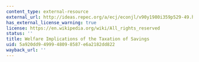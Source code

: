 ```yaml
---
content_type: external-resource
external_url: http://ideas.repec.org/a/ecj/econjl/v90y1980i359p529-49.html
has_external_license_warning: true
license: https://en.wikipedia.org/wiki/All_rights_reserved
status: ''
title: Welfare Implications of the Taxation of Savings
uid: 5a920dd9-4999-4809-8587-e6a2182dd822
wayback_url: ''
---
```

